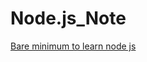 # Node.js_Note

[Bare minimum to learn node js](https://www.simplilearn.com/nodejs-for-beginners-article)
